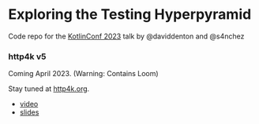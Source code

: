 # Exploring the Testing Hyperpyramid
Code repo for the [KotlinConf 2023](https://kotlinconf.com/speakers/) talk by @daviddenton and @s4nchez

### http4k v5 

Coming April 2023. (Warning: Contains Loom)

Stay tuned at [http4k.org](https://http4k.org).


- [video](https://bit.ly/hyperpyramid-kotlinconf)
- [slides](https://speakerdeck.com/daviddenton/exploring-the-testing-hyperpyramid-with-kotlin-and-http4k)
